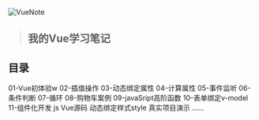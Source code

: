![VueNote](https://gitee.com/ShaoxiongDu/imageBed/raw/master/VueNote.jpg)

> ## 我的Vue学习笔记 

## 目录

01-Vue初体验w
02-插值操作
03-动态绑定属性
04-计算属性
05-事件监听
06-条件判断
07-循环
08-购物车案例
09-javaSript高阶函数
10-表单绑定v-model
11-组件化开发
js
Vue源码
动态绑定样式style
真实项目演示
......